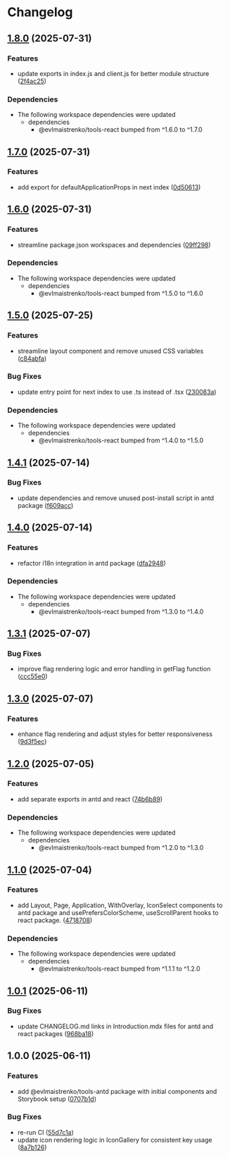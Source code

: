 # Changelog

## [1.8.0](https://github.com/evlmaistrenko/js-tools/compare/tools-antd-v1.7.0...tools-antd-v1.8.0) (2025-07-31)


### Features

* update exports in index.js and client.js for better module structure ([2f4ac25](https://github.com/evlmaistrenko/js-tools/commit/2f4ac254b3932447ee0264ba66a1e0642f1dcdc4))


### Dependencies

* The following workspace dependencies were updated
  * dependencies
    * @evlmaistrenko/tools-react bumped from ^1.6.0 to ^1.7.0

## [1.7.0](https://github.com/evlmaistrenko/js-tools/compare/tools-antd-v1.6.0...tools-antd-v1.7.0) (2025-07-31)


### Features

* add export for defaultApplicationProps in next index ([0d50613](https://github.com/evlmaistrenko/js-tools/commit/0d5061322ecb747e632f35c2ee31c38708b296ce))

## [1.6.0](https://github.com/evlmaistrenko/js-tools/compare/tools-antd-v1.5.0...tools-antd-v1.6.0) (2025-07-31)


### Features

* streamline package.json workspaces and dependencies ([09ff298](https://github.com/evlmaistrenko/js-tools/commit/09ff298d163e811f90d3a501b34ec7ddda487639))


### Dependencies

* The following workspace dependencies were updated
  * dependencies
    * @evlmaistrenko/tools-react bumped from ^1.5.0 to ^1.6.0

## [1.5.0](https://github.com/evlmaistrenko/js-tools/compare/tools-antd-v1.4.1...tools-antd-v1.5.0) (2025-07-25)


### Features

* streamline layout component and remove unused CSS variables ([c84abfa](https://github.com/evlmaistrenko/js-tools/commit/c84abfa10985235a20169c527d0048a5e23c770d))


### Bug Fixes

* update entry point for next index to use .ts instead of .tsx ([230083a](https://github.com/evlmaistrenko/js-tools/commit/230083ac18aa11079eb5cf478409b8a013176e3f))


### Dependencies

* The following workspace dependencies were updated
  * dependencies
    * @evlmaistrenko/tools-react bumped from ^1.4.0 to ^1.5.0

## [1.4.1](https://github.com/evlmaistrenko/js-tools/compare/tools-antd-v1.4.0...tools-antd-v1.4.1) (2025-07-14)

### Bug Fixes

- update dependencies and remove unused post-install script in antd package ([f609acc](https://github.com/evlmaistrenko/js-tools/commit/f609acc7f549d1e3ff9324bfa43af11abf9eb49e))

## [1.4.0](https://github.com/evlmaistrenko/js-tools/compare/tools-antd-v1.3.1...tools-antd-v1.4.0) (2025-07-14)

### Features

- refactor i18n integration in antd package ([dfa2948](https://github.com/evlmaistrenko/js-tools/commit/dfa29485c1e06a9408f326624c3a186437c1bfe3))

### Dependencies

- The following workspace dependencies were updated
  - dependencies
    - @evlmaistrenko/tools-react bumped from ^1.3.0 to ^1.4.0

## [1.3.1](https://github.com/evlmaistrenko/js-tools/compare/tools-antd-v1.3.0...tools-antd-v1.3.1) (2025-07-07)

### Bug Fixes

- improve flag rendering logic and error handling in getFlag function ([ccc55e0](https://github.com/evlmaistrenko/js-tools/commit/ccc55e085ad3d027f7d57296135cd1f960ba2db6))

## [1.3.0](https://github.com/evlmaistrenko/js-tools/compare/tools-antd-v1.2.0...tools-antd-v1.3.0) (2025-07-07)

### Features

- enhance flag rendering and adjust styles for better responsiveness ([9d3f5ec](https://github.com/evlmaistrenko/js-tools/commit/9d3f5ec1d7f98438ee592478bc8614760e547111))

## [1.2.0](https://github.com/evlmaistrenko/js-tools/compare/tools-antd-v1.1.0...tools-antd-v1.2.0) (2025-07-05)

### Features

- add separate exports in antd and react ([74b6b89](https://github.com/evlmaistrenko/js-tools/commit/74b6b891f6a24f35db3b704bd6cffaccb5bce9d2))

### Dependencies

- The following workspace dependencies were updated
  - dependencies
    - @evlmaistrenko/tools-react bumped from ^1.2.0 to ^1.3.0

## [1.1.0](https://github.com/evlmaistrenko/js-tools/compare/tools-antd-v1.0.1...tools-antd-v1.1.0) (2025-07-04)

### Features

- add Layout, Page, Application, WithOverlay, IconSelect components to antd package and usePrefersColorScheme, useScrollParent hooks to react package. ([4718708](https://github.com/evlmaistrenko/js-tools/commit/4718708903b46e975b0ff596663219143d9ad33c))

### Dependencies

- The following workspace dependencies were updated
  - dependencies
    - @evlmaistrenko/tools-react bumped from ^1.1.1 to ^1.2.0

## [1.0.1](https://github.com/evlmaistrenko/js-tools/compare/tools-antd-v1.0.0...tools-antd-v1.0.1) (2025-06-11)

### Bug Fixes

- update CHANGELOG.md links in Introduction.mdx files for antd and react packages ([968ba18](https://github.com/evlmaistrenko/js-tools/commit/968ba184d7ad2b190f6644595fedbeeabc5c019d))

## 1.0.0 (2025-06-11)

### Features

- add @evlmaistrenko/tools-antd package with initial components and Storybook setup ([0707b1d](https://github.com/evlmaistrenko/js-tools/commit/0707b1db7ad7e915efeb75d2a41fdd0030e595b5))

### Bug Fixes

- re-run CI ([55d7c1a](https://github.com/evlmaistrenko/js-tools/commit/55d7c1af43b7ecc95e2a85994a90743115f1f705))
- update icon rendering logic in IconGallery for consistent key usage ([8a7b126](https://github.com/evlmaistrenko/js-tools/commit/8a7b12601486cf9aec43b33e8bada9fa75c52328))
